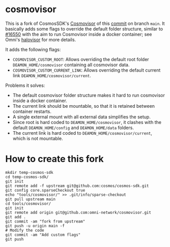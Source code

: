 # cosmovisor

This is a fork
of CosmosSDK's [Cosmovisor](https://github.com/cosmos/cosmos-sdk/tree/main/tools/cosmovisor) of this [commit](https://github.com/cosmos/cosmos-sdk/commit/d54f6fa95b4aa61efada936b83161d0302faccdd) 
on branch `main`. It basically adds some flags to override the default folder structure, similar to [#16550](https://github.com/cosmos/cosmos-sdk/pull/16550)
with the aim to run Cosmovisor inside a docker container; see Omni's [halovisor](https://github.com/omni-network/omni/tree/main/scripts/halovisor) 
for more details.

It adds the following flags:
- `COSMOVISOR_CUSTOM_ROOT`: Allows overriding the default root folder `DEAMON_HOME/cosmovisor` containing all cosmovisor data.
- `COSMOVISOR_CUSTOM_CURRENT_LINK`: Allows overriding the default current link `DEAMON_HOME/cosmovisor/current`.

Problems it solves:
- The default cosmovisor folder structure makes it hard to run cosmovisor inside a docker container.
- The current link should be mountable, so that it is retained between container restarts.
- A single external mount with all external data simplifies the setup.
- Since root is hard coded to `DEAMON_HOME/cosmovisor`, it clashes with the default `DEAMON_HOME/config` and `DEAMON_HOME/data` folders.
- The current link is hard coded to `DEAMON_HOME/cosmovisor/current`, which is not mountable.

# How to create this fork
```
mkdir temp-cosmos-sdk
cd temp-cosmos-sdk/
git init
git remote add -f upstream git@github.com:cosmos/cosmos-sdk.git
git config core.sparseCheckout true
echo "tools/cosmovisor/" >> .git/info/sparse-checkout
git pull upstream main
cd tools/cosmovisor/
git init
git remote add origin git@github.com:omni-network/cosmovisor.git
git add .
git commit -am "fork from upstream"
git push -u origin main -f
# Modify the code
git commit -am "Add custom flags"
git push
```
